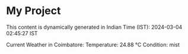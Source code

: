 # My Project

This content is dynamically generated in Indian Time (IST): 2024-03-04 02:45:27 IST


Current Weather in Coimbatore:
Temperature: 24.88 °C
Condition: mist
